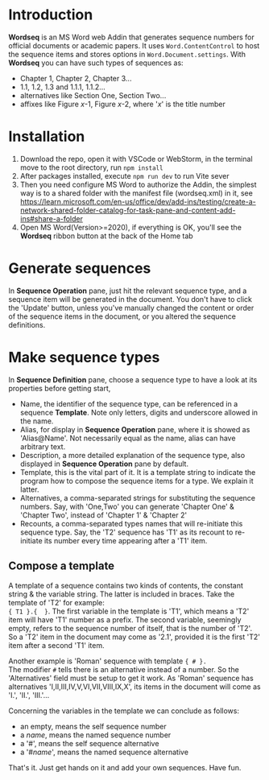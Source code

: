 # Introduction

**Wordseq** is an MS Word web Addin that generates sequence numbers for official documents or academic papers. 
It uses `Word.ContentControl` to host the sequence items and stores options in `Word.Document.settings`.
With **Wordseq** you can have such types of sequences as:  
- Chapter 1, Chapter 2, Chapter 3...
- 1.1, 1.2, 1.3 and 1.1.1, 1.1.2...
- alternatives like Section One, Section Two...
- affixes like Figure *x*-1, Figure *x*-2, where '*x*' is the title number

# Installation
1. Download the repo, open it with VSCode or WebStorm, in the terminal move to the root directory, run `npm install`
2. After packages installed, execute `npm run dev` to run Vite sever
3. Then you need configure MS Word to authorize the Addin, the simplest way is to a shared folder with the manifest file (wordseq.xml) in it, see <https://learn.microsoft.com/en-us/office/dev/add-ins/testing/create-a-network-shared-folder-catalog-for-task-pane-and-content-add-ins#share-a-folder>
4. Open MS Word(Version>=2020), if everything is OK, you'll see the **Wordseq** ribbon button at the back of the Home tab 

# Generate sequences
In **Sequence Operation** pane, just hit the relevant sequence type, 
and a sequence item will be generated in the document. 
You don't have to click the 'Update' button, unless you've manually changed the content or order
of the sequence items in the document, or you altered the sequence definitions.

# Make sequence types
In **Sequence Definition** pane, choose a sequence type to have a look at its properties before getting start,
- Name, the identifier of the sequence type, can be referenced in a sequence **Template**. Note only letters, digits and underscore allowed in the name.
- Alias, for display in **Sequence Operation** pane, where it is showed as 'Alias@Name'. Not necessarily equal as the name, alias can have arbitrary text.
- Description, a more detailed explanation of the sequence type, also displayed in **Sequence Operation** pane by default.
- Template, this is the vital part of it. It is a template string to indicate the program how to compose the sequence items for a type. We explain it latter.
- Alternatives, a comma-separated strings for substituting the sequence numbers. Say, with 'One,Two' you can generate 'Chapter One' & 'Chapter Two', instead of 'Chapter 1' & 'Chapter 2'
- Recounts, a comma-separated types names that will re-initiate this sequence type. Say, the 'T2' sequence has 'T1' as its recount to re-initiate its number every time appearing after a 'T1' item.

## Compose a template
A template of a sequence contains two kinds of contents, the constant string & the variable string. The latter is included in braces. Take the template of 'T2' for example:  
`{ T1 }.{  }`. The first variable in the template is 'T1', which means a 'T2' item will have 'T1' number as a prefix. 
The second variable, seemingly empty, refers to the sequence number of itself, that is the number of 'T2'.
So a 'T2' item in the document may come as '2.1', provided it is the first 'T2' item after a second 'T1' item. 

Another example is 'Roman' sequence with template `{ # }. `  
The modifier `#` tells there is an alternative instead of a number. So the 'Alternatives' field must be setup to get it work.
As 'Roman' sequence has alternatives 'Ⅰ,Ⅱ,Ⅲ,Ⅳ,Ⅴ,Ⅵ,Ⅶ,Ⅷ,Ⅸ,Ⅹ', its items in the document will come as 'Ⅰ.', 'Ⅱ.', 'Ⅲ.'...  

Concerning the variables in the template we can conclude as follows:  
- an empty, means the self sequence number
- a *name*, means the named sequence number
- a '#', means the self sequence alternative
- a '#*name*', means the named sequence alternative

That's it. Just get hands on it and add your own sequences. 
Have fun.